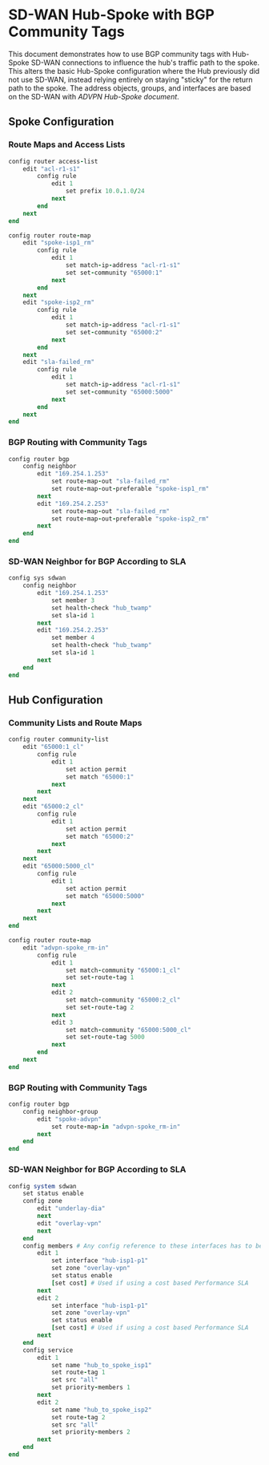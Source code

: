 # SD-WAN Hub-Spoke with BGP Community Tags

This document demonstrates how to use BGP community tags with Hub-Spoke SD-WAN connections to influence the hub's traffic path to the spoke. This alters the basic Hub-Spoke configuration where the Hub previously did not use SD-WAN, instead relying entirely on staying "sticky" for the return path to the spoke. The address objects, groups, and interfaces are based on the SD-WAN with _ADVPN Hub-Spoke document_.

## Spoke Configuration

### Route Maps and Access Lists

```ruby
config router access-list
    edit "acl-r1-s1"
        config rule
            edit 1
                set prefix 10.0.1.0/24
            next
        end
    next
end

config router route-map
    edit "spoke-isp1_rm"
        config rule
            edit 1
                set match-ip-address "acl-r1-s1"
                set set-community "65000:1"
            next
        end
    next
    edit "spoke-isp2_rm"
        config rule
            edit 1
                set match-ip-address "acl-r1-s1"
                set set-community "65000:2"
            next
        end
    next
    edit "sla-failed_rm"
        config rule
            edit 1
                set match-ip-address "acl-r1-s1"
                set set-community "65000:5000"
            next
        end
    next
end
```

### BGP Routing with Community Tags

```ruby
config router bgp
    config neighbor
        edit "169.254.1.253"
            set route-map-out "sla-failed_rm"
            set route-map-out-preferable "spoke-isp1_rm"
        next
        edit "169.254.2.253"
            set route-map-out "sla-failed_rm"
            set route-map-out-preferable "spoke-isp2_rm"
        next
    end
end
```

### SD-WAN Neighbor for BGP According to SLA

```ruby
config sys sdwan
    config neighbor
        edit "169.254.1.253"
            set member 3
            set health-check "hub_twamp"
            set sla-id 1
        next
        edit "169.254.2.253"
            set member 4
            set health-check "hub_twamp"
            set sla-id 1
        next
    end
end
```

## Hub Configuration

### Community Lists and Route Maps

```ruby
config router community-list
    edit "65000:1_cl"
        config rule
            edit 1
                set action permit
                set match "65000:1"
            next
        next
    next
    edit "65000:2_cl"
        config rule
            edit 1
                set action permit
                set match "65000:2"
            next
        next
    next
    edit "65000:5000_cl"
        config rule
            edit 1
                set action permit
                set match "65000:5000"
            next
        next
    next
end

config router route-map
    edit "advpn-spoke_rm-in"
        config rule
            edit 1
                set match-community "65000:1_cl"
                set set-route-tag 1
            next
            edit 2
                set match-community "65000:2_cl"
                set set-route-tag 2
            next
            edit 3
                set match-community "65000:5000_cl"
                set set-route-tag 5000
            next
        end
    next
end
```

### BGP Routing with Community Tags

```ruby
config router bgp
    config neighbor-group
        edit "spoke-advpn"
            set route-map-in "advpn-spoke_rm-in"
        next
    end
end
```

### SD-WAN Neighbor for BGP According to SLA

```ruby
config system sdwan
    set status enable
    config zone
        edit "underlay-dia"
        next
        edit "overlay-vpn"
        next
    end
    config members # Any config reference to these interfaces has to be removed before you can use them!
        edit 1
            set interface "hub-isp1-p1"
            set zone "overlay-vpn"
            set status enable
            [set cost] # Used if using a cost based Performance SLA
        next
        edit 2
            set interface "hub-isp1-p1"
            set zone "overlay-vpn"
            set status enable
            [set cost] # Used if using a cost based Performance SLA
        next
    end
    config service
        edit 1
            set name "hub_to_spoke_isp1"
            set route-tag 1
            set src "all"
            set priority-members 1
        next
        edit 2
            set name "hub_to_spoke_isp2"
            set route-tag 2
            set src "all"
            set priority-members 2
        next
    end
end
```
